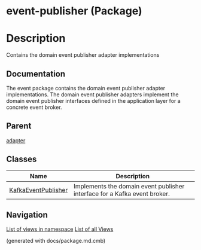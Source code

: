 # event-publisher (Package)

# Description
Contains the domain event publisher adapter implementations

## Documentation
The event package contains the domain event publisher adapter implementations.
The domain event publisher adapters implement the domain event publisher
interfaces defined in the application layer for a concrete event broker.
## Parent
[adapter](../../../../../software-development/architecture/blueprint/clean-architecture/adapter.md)

## Classes
| Name | Description |
|---|---|
|[KafkaEventPublisher](../../../../../software-development/architecture/blueprint/clean-architecture/adapter/event-publisher/kafka-event-publisher.md)|Implements the domain event publisher interface for a Kafka event broker.|


## Navigation
[List of views in namespace](./views-in-namespace.md)
[List of all Views](../../../../../views.md)

(generated with docs/package.md.cmb)
